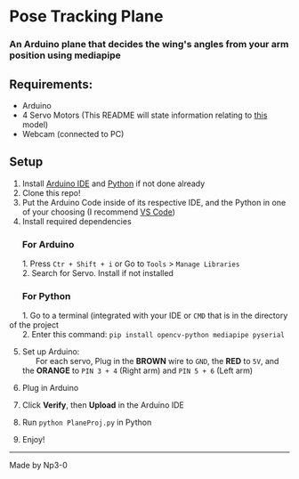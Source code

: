 # Pose Tracking Plane
### An Arduino plane that decides the wing's angles from your arm position using mediapipe

## Requirements:
* Arduino
* 4 Servo Motors (This README will state information relating to [this](https://www.amazon.com/Micro-Helicopter-Airplane-Remote-Control/dp/B072V529YD) model)
* Webcam (connected to PC) 

## Setup
1. Install [Arduino IDE](https://www.arduino.cc/en/software) and [Python](https://www.python.org/downloads/) if not done already
2. Clone this repo!
3. Put the Arduino Code inside of its respective IDE, and the Python in one of your choosing (I recommend [VS Code](https://code.visualstudio.com/))
4. Install required dependencies
### &nbsp;&nbsp;&nbsp;&nbsp;&nbsp;&nbsp;**For Arduino**
&nbsp;&nbsp;&nbsp;&nbsp;&nbsp;&nbsp;1. Press `Ctr + Shift + i` or Go to `Tools` > `Manage Libraries`
<br>&nbsp;&nbsp;&nbsp;&nbsp;&nbsp;&nbsp;2. Search for Servo. Install if not installed
### &nbsp;&nbsp;&nbsp;&nbsp;&nbsp;&nbsp;**For Python**
&nbsp;&nbsp;&nbsp;&nbsp;&nbsp;&nbsp;1. Go to a terminal (integrated with your IDE or `CMD` that is in the directory of the project
<br>&nbsp;&nbsp;&nbsp;&nbsp;&nbsp;&nbsp;2. Enter this command: `pip install opencv-python mediapipe pyserial`

5. Set up Arduino:
<br>&nbsp;&nbsp;&nbsp;&nbsp;&nbsp;&nbsp;For each servo, Plug in the **BROWN** wire to `GND`, the **RED** to `5V`, and the **ORANGE** to `PIN 3 + 4` (Right arm) and `PIN 5 + 6` (Left arm)

6. Plug in Arduino
7. Click **Verify**, then **Upload** in the Arduino IDE
8. Run `python PlaneProj.py` in Python
9. Enjoy!


---
Made by Np3-0
